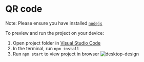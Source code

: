 
  # QR code

  Note: Please ensure you have installed <code><a href="https://nodejs.org/en/download/">nodejs</a></code>

  To preview and run the project on your device:
  1) Open project folder in <a href="https://code.visualstudio.com/download">Visual Studio Code</a>
  2) In the terminal, run `npm install`
  3) Run `npm start` to view project in browser
  ![desktop-design](https://github.com/hs7898753/QR-code-Component.io/assets/112114562/8cacadc8-4502-4071-b559-ca1e031ba808)

